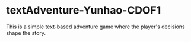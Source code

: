 # textAdventure-Yunhao-CDOF1
This is a simple text-based adventure game where the player's decisions shape the story.
